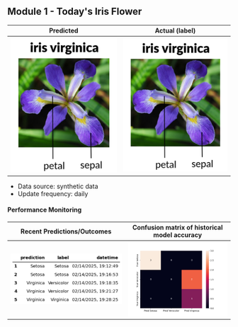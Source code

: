## Module 1 - Today's Iris Flower

| Predicted                                                                                                                                | Actual (label)                                                                                                                           |
| ---------------------------------------------------------------------------------------------------------------------------------------- | ---------------------------------------------------------------------------------------------------------------------------------------- |
| ![Iris](https://raw.githubusercontent.com/amulyaprasanth/automated-end-to-end-iris-flower-classfication/main/assets/latest_iris.png) | ![Iris](https://raw.githubusercontent.com/amulyaprasanth/automated-end-to-end-iris-flower-classfication/main/assets/actual_iris.png) |

- Data source: synthetic data
- Update frequency: daily

#### Performance Monitoring

| Recent Predictions/Outcomes                                                                                                                          | Confusion matrix of historical model accuracy                                                                                                              |
| ---------------------------------------------------------------------------------------------------------------------------------------------------- | ---------------------------------------------------------------------------------------------------------------------------------------------------------- |
| ![Recent predictions](https://raw.githubusercontent.com/amulyaprasanth/automated-end-to-end-iris-flower-classfication/main/assets/df_recent.png) | ![Confusion Matrix](https://raw.githubusercontent.com/amulyaprasanth/automated-end-to-end-iris-flower-classfication/main/assets/confusion_matrix.png) |
